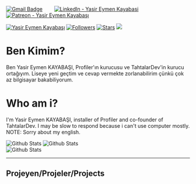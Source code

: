 
[![Gmail Badge](https://img.shields.io/badge/Mail-D14836?style=for-the-badge&logo=gmail&logoColor=white)](mailto:yasirator04@gmail.com) &emsp;&emsp;[![LinkedIn - Yasir Eymen Kayabasi](https://img.shields.io/badge/LinkedIn-0077B5?style=for-the-badge&logo=linkedin&logoColor=white)](https://www.linkedin.com/in/yasir-eymen-kayabasi-4a9042240/)&emsp;&emsp;[![Patreon - Yasir  Eymen Kayabaşı](https://img.shields.io/badge/Patreon-D14836?style=for-the-badge&logo=patreon&logoColor=white)](https://www.patreon.com/yasirator)&emsp;&emsp;

[![Yasir Eymen Kayabaşı](https://img.shields.io/badge/YASO09-blue)](#) [![Followers](https://img.shields.io/github/followers/yaso09)](#) [![Stars](https://img.shields.io/github/stars/yaso09?label=Profile%20Stars&logo=Profile%20stars&logoColor=b)](#) [![](https://visitor-badge.laobi.icu/badge?page_id=yaso09)](#)


# Ben Kimim?
Ben Yasir Eymen KAYABAŞI, Profiler'ın kurucusu ve TahtalarDev'in kurucu ortağıyım. Liseye yeni geçtim ve cevap vermekte zorlanabilirim çünkü çok az bilgisayar bakabiliyorum.

# Who am i?
I'm Yasir Eymen KAYABAŞI, installer of Profiler and co-founder of TahtalarDev. I may be slow to respond because i can't use computer mostly. NOTE: Sorry about my english.

![Github Stats](https://github-readme-stats.vercel.app/api?username=yaso09&theme=light&hide_border=true&include_all_commits=true&count_private=true)
![Github Stats](https://github-readme-streak-stats.herokuapp.com/?user=yaso09&theme=light&hide_border=true&fire=red&sideNums=red)<br/>
![Github Stats](https://github-readme-stats.vercel.app/api/top-langs/?username=yaso09&theme=light&hide_border=false&include_all_commits=true&count_private=true&layout=compact&langs_count=10&include_private=true)

---
Projeyen/Projeler/Projects
---
